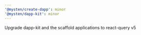 ```yaml
---
'@mysten/create-dapp': minor
'@mysten/dapp-kit': minor
---
```


Upgrade dapp-kit and the scaffold applications to react-query v5
